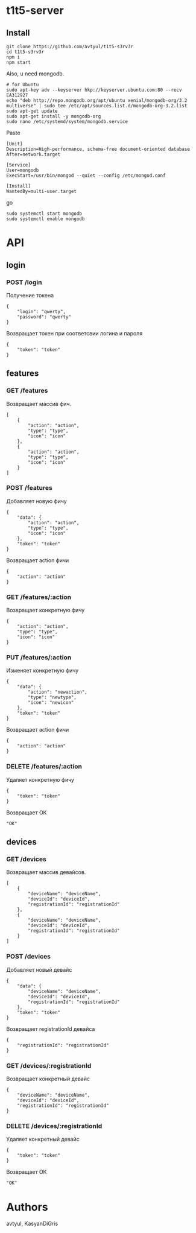 # t1t5-server

## Install
```
git clone https://github.com/avtyul/t1t5-s3rv3r
cd t1t5-s3rv3r
npm i
npm start
```

Also, u need mongodb.

```
# for Ubuntu
sudo apt-key adv --keyserver hkp://keyserver.ubuntu.com:80 --recv EA312927
echo "deb http://repo.mongodb.org/apt/ubuntu xenial/mongodb-org/3.2 multiverse" | sudo tee /etc/apt/sources.list.d/mongodb-org-3.2.list
sudo apt-get update
sudo apt-get install -y mongodb-org
sudo nano /etc/systemd/system/mongodb.service
```
Paste
```
[Unit]
Description=High-performance, schema-free document-oriented database
After=network.target

[Service]
User=mongodb
ExecStart=/usr/bin/mongod --quiet --config /etc/mongod.conf

[Install]
WantedBy=multi-user.target
```
go
```
sudo systemctl start mongodb
sudo systemctl enable mongodb
```

# API

## login

### POST /login
Получение токена
```
{
    "login": "qwerty",
    "password": "qwerty"
}
```
Возвращает токен при соответсвии логина и пароля
```
{
    "token": "token"
}
```

## features

### GET /features
Возвращает массив фич.
```
[
    {
        "action": "action",
        "type": "type",
        "icon": "icon"
    },
    {
        "action": "action",
        "type": "type",
        "icon": "icon"
    }
]
```

### POST /features
Добавляет новую фичу
```
{
    "data": {
        "action": "action",
        "type": "type",
        "icon": "icon"
    },
    "token": "token"
}
```
Возвращает action фичи
```
{
    "action": "action"
}
```

### GET /features/:action
Возвращает конкретную фичу
```
{
    "action": "action",
    "type": "type",
    "icon": "icon"
}
```

### PUT /features/:action
Изменяет конкретную фичу
```
{
    "data": {
        "action": "newaction",
        "type": "newtype",
        "icon": "newicon"
    },
    "token": "token"
}
```
Возвращает action фичи
```
{
    "action": "action"
}
```

### DELETE /features/:action
Удаляет конкретную фичу
```
{
    "token": "token"
}
```
Возвращает ОК
```
"OK"
```
## devices

### GET /devices
Возвращает массив девайсов.
```
[
    {
        "deviceName": "deviceName",
        "deviceId": "deviceId",
        "registrationId": "registrationId"
    },
    {
        "deviceName": "deviceName",
        "deviceId": "deviceId",
        "registrationId": "registrationId"
    }
]
```

### POST /devices
Добавляет новый девайс
```
{
    "data": {
        "deviceName": "deviceName",
        "deviceId": "deviceId",
        "registrationId": "registrationId"
    },
    "token": "token"
}
```
Возвращает registrationId девайса
```
{
    "registrationId": "registrationId"
}
```

### GET /devices/:registrationId
Возвращает конкретный девайс
```
{
    "deviceName": "deviceName",
    "deviceId": "deviceId",
    "registrationId": "registrationId"
}
```

### DELETE /devices/:registrationId
Удаляет конкретный девайс
```
{
    "token": "token"
}
```
Возвращает ОК
```
"OK"
```

# Authors
avtyul, KasyanDiGris
